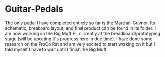 # Guitar-Pedals
The only pedal I have completed entirely so far is the Marshall Guvnor. Its schematic, breaboard layout, and final product can be found in its folder. I am now working on the Big Muff Pi, currently at the breadboard/prototyping stage (will be updating it's progress here in due time). I have done some research on the ProCo Rat and am very excited to start working on it but I told myself I have to wait until I finish the Big Muff.
